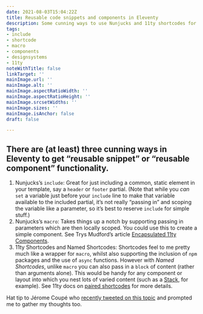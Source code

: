 ```yaml
---
date: 2021-08-03T15:04:22Z
title: Reusable code snippets and components in Eleventy
description: Some cunning ways to use Nunjucks and 11ty shortcodes for reusable blocks
tags:
- include
- shortcode
- macro
- components
- designsystems
- 11ty
noteWithTitle: false
linkTarget: ''
mainImage.url: ''
mainImage.alt: ''
mainImage.aspectRatioWidth: ''
mainImage.aspectRatioHeight: ''
mainImage.srcsetWidths: ''
mainImage.sizes: ''
mainImage.isAnchor: false
draft: false

---
```

There are (at least) three cunning ways in Eleventy to get “reusable snippet” or “reusable component” functionality.
---

1. Nunjucks’s `include`:  Great for just including a common, static element in your template, say a `header` or `footer` partial. (Note that while you _can_ `set` a variable just before your `include` line to make that variable available to the included partial, it’s not really “passing in” and scoping the variable like a parameter, so it’s best to reserve `include` for simple stuff.)
2. Nunjucks’s `macro`:  Takes things up a notch by supporting passing in parameters which are then locally scoped. You could use this to create a simple component. See Trys Mudford’s article [Encapsulated 11ty Components](https://www.trysmudford.com/blog/encapsulated-11ty-components/).
3. 11ty Shortcodes and Named Shortcodes: Shortcodes feel to me pretty much like a wrapper for `macro`, whilst also supporting the inclusion of `npm` packages and the use of `async` functions. However with _Named Shortcodes_, unlike `macro` you can also pass in a `block` of content (rather than arguments alone). This would be handy for any component or layout into which you nest lots of varied content (such as a [Stack](https://every-layout.dev/layouts/stack/), for example). See 11ty docs on [paired shortcodes](https://www.11ty.dev/docs/shortcodes/#paired-shortcodes) for more details.

Hat tip to Jérome Coupé who [recently tweeted on this topic](https://twitter.com/jeromecoupe/status/1419726991994068994) and prompted me to gather my thoughts too.
